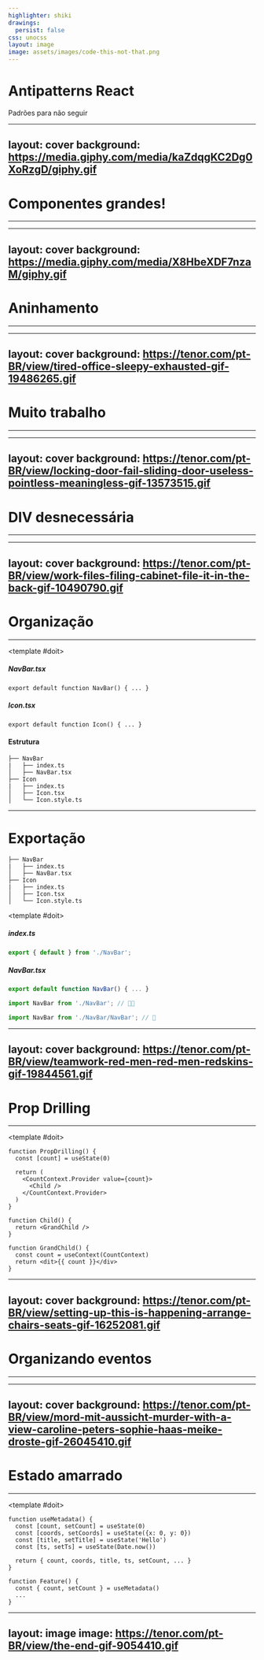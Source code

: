 ```yaml
---
highlighter: shiki
drawings:
  persist: false
css: unocss
layout: image
image: assets/images/code-this-not-that.png
---
```


# Antipatterns React

Padrões para não seguir

---
layout: cover
background: https://media.giphy.com/media/kaZdqgKC2Dg0XoRzgD/giphy.gif
---

# Componentes grandes!

---

<Donts>
  <template #dont>

```tsx
const MyBigComponent = () => {
  return (
    <div>
      <nav>
        <ul>
          <li>
            <div>
              <icon name="cool-icon" />
              <span>Home</span>
            </div>
          </li>
          <li>
            <div>
              <icon name="cool-icon" />
              <span>Home</span>
            </div>
          </li>
          <li>
            <div>
              <icon name="cool-icon" />
              <span>Home</span>
            </div>
          </li>
          <li>
            <div>
              <icon name="cool-icon" />
              <span>Home</span>
            </div>
          </li>
          <li>
            <div>
              <icon name="cool-icon" />
              <span>Home</span>
            </div>
          </li>
          <li>
            <div>
              <span>Home</span>
            </div>
          </li>
        </ul>
      </nav>
    </div>
  )
}
```

  </template>
  <template #doit>

```tsx{none|all|4-6|all}
  const MyBigComponent = () => {
    return (
      <div>
        <NavBar />
        <SectionOne />
        <SectionTwo />
      </div>
    )
  }
```

  </template>
</Donts>

---
layout: cover
background: https://media.giphy.com/media/X8HbeXDF7nzaM/giphy.gif
---

# Aninhamento

---

<Donts>
  <template #dont>

```tsx{all|1,6-8|all}
function Parent () {
  const [count, setCount] = useState(0);

  const handleClick = () => setCount(previous => previous + 1);

  const Child = () => {
    return <button onClick={handleClick}>+</button>
  }

  return (
    <div>
      <Child />
    </div>
  )
}
```

  </template>
  <template #doit>
    
```tsx{none|all|0-4,5,12|all}
const Child = ({ onClick }) => {
  return <button onClick={onClick}>+</button>
}

function Parent () {
  const [count, setCount] = useState(0);

  const handleClick = () => setCount(previous => previous + 1);

  return (
    <div>
      <Child onClick={handleClick} />
    </div>
  )
}
```

  </template>
</Donts>

---
layout: cover
background: https://tenor.com/pt-BR/view/tired-office-sleepy-exhausted-gif-19486265.gif
---

# Muito trabalho

---

<Donts>
<template #dont>

```tsx{all|5|all}
function WorkHard() {
  const [count, setCount] = useState(0);
  const [other, setOther] = useState(0);

  const total = expensiveCalculation(count);

  return (
    <div>
      Count: {count}
      Total: {total}
      <button onClick={() => setOther(o => o + 1)}>
        Change other
      </button>
    </div>
  )
}
```

</template>
<template #doit>

```tsx{none|all|5-8|all}
function WorkHard() {
  const [count, setCount] = useState(0);
  const [other, setOther] = useState(0);

  const total = useMemo(
    () => expensiveCalculation(count),
    [count]
  );

  return (
    <div>
      Count: {count}
      Total: {total}
      <button onClick={() => setOther(o => o + 1)}>
        Change other
      </button>
    </div>
  )
}
```

</template>
</Donts>

---
layout: cover
background: https://tenor.com/pt-BR/view/locking-door-fail-sliding-door-useless-pointless-meaningless-gif-13573515.gif
---

# DIV desnecessária

---

<Donts>
<template #dont>

```tsx{all|2-5|all}
function Frag() {
  return (
    <nav></nav>
    <article></article>
  )
}
```

```tsx{none|all|3,6|all}
function Frag() {
  return (
    <div>
      <nav></nav>
      <article></article>
    </div>
  )
}
```

</template>
<template #doit>

```tsx{none|all|3,6|all}
function Frag() {
  return (
    <>
      <nav></nav>
      <article></article>
    </>
  )
}
```

</template>
</Donts>

<!--
Sem os Fragments podem haver problemas de acessibilidade com muitas divs aninhadas
E complica CSS
 -->

---
layout: cover
background: https://tenor.com/pt-BR/view/work-files-filing-cabinet-file-it-in-the-back-gif-10490790.gif
---

# Organização

---

<Donts>
<template #dont>

##### ComponenteA.tsx

```tsx
export function NavBar() { ... }
export function Icon() { ... }
```

<v-click>

### Estrutura

```
├── NavBar.ts
├── NavBar.style.tsx
├── index.ts
├── Icon.tsx
├── Icon.style.ts
```

</v-click>

</template>

<template #doit>

<v-click>

##### NavBar.tsx

```tsx
export default function NavBar() { ... }
```

##### Icon.tsx

```tsx
export default function Icon() { ... }
```

</v-click>

<v-click>

#### Estrutura

```
├── NavBar
|   ├── index.ts
│   ├── NavBar.tsx
├── Icon
|   ├── index.ts
│   ├── Icon.tsx
│   └── Icon.style.ts
```

</v-click>

</template>
</Donts>

---

# Exportação

```
├── NavBar
|   ├── index.ts
│   ├── NavBar.tsx
├── Icon
|   ├── index.ts
│   ├── Icon.tsx
│   └── Icon.style.ts
```

<v-click>
<Donts>
<template #dont>

##### index.tsx

```ts
export default function NavBar() { ... }
```

</template>

<template #doit>

##### index.ts

```ts
export { default } from './NavBar';
```

##### NavBar.tsx

```ts
export default function NavBar() { ... }

```

</template>
</Donts>
</v-click>

<v-click>

```ts
import NavBar from './NavBar'; // 👍🏻

import NavBar from './NavBar/NavBar'; // 💩
```

</v-click>

<!-- 
É importante não ter o componente definido em index.ts senão, quando houver múltiplos
arquivos abertos não vai ser fácil saber quem é quem ou as importações vão acabar tendo
'index' no final, se for preciso exportar outra coisa além do componente
 -->

---
layout: cover
background: https://tenor.com/pt-BR/view/teamwork-red-men-red-men-redskins-gif-19844561.gif
---

# Prop Drilling

---

<Donts>
<template #dont>

```tsx{all|4|8|12|all}
function PropDrilling() {
  const [count] = useState(0)

  return <Child count={count} />
}

function Child({ count }) {
  return <GrandChild count={count} />
}

function GrandChild({ count }) {
  return <dit>{{ count }}</div>
}
```

</template>

<template #doit>

```tsx{none|all|5-7|6,11-13,15-18|all}
function PropDrilling() {
  const [count] = useState(0)

  return (
    <CountContext.Provider value={count}>
      <Child />
    </CountContext.Provider>
  )
}

function Child() {
  return <GrandChild />
}

function GrandChild() {
  const count = useContext(CountContext)
  return <dit>{{ count }}</div>
}
```

</template>
</Donts>

<!--

-->

---
layout: cover
background: https://tenor.com/pt-BR/view/setting-up-this-is-happening-arrange-chairs-seats-gif-16252081.gif
---

# Organizando eventos

---

<Donts>
<template #dont>

```tsx
function Componente() {
  const handle = (e: any, v: number) => {
    console.log(e, v)
  }

  return (
    <>
      <input onChange={(e) => handleIt(e, 1)} />
      <input onChange={(e) => handleIt(e, 2)} />
      <input onChange={(e) => handleIt(e, 3)} />
    </>
  )
}
```

</template>
<template #doit>

```tsx{none|all|2-6,10-12|all}
function Componente() {
  const handle = (v: number) => {
    return (e: any) => {
      console.log(e, v)
    }
  }

  return (
    <>
      <input onChange={handleIt(1)} />
      <input onChange={handleIt(2)} />
      <input onChange={handleIt(3)} />
    </>
  )
}
```

</template>
</Donts>

<!--
Curry Functions -São funções que retornam outra função
-->

---
layout: cover
background: https://tenor.com/pt-BR/view/mord-mit-aussicht-murder-with-a-view-caroline-peters-sophie-haas-meike-droste-gif-26045410.gif
---

# Estado amarrado

---

<Donts>
<template #dont>

```tsx
function Feature() {
  const [state, setState] = useState({
    count: 0,
    x: 20,
    y: 50,
    title: 'Hello',
    ts: Date.now()
  })
  
  const updateCount = () => {
    setState(previous => {
      ...previous,
      count: previous.count + 1
    })
  }
}
```

</template>

<template #doit>

```ts{none|all|1-8|9-12|all}
function useMetadata() {
  const [count, setCount] = useState(0)
  const [coords, setCoords] = useState({x: 0, y: 0})
  const [title, setTitle] = useState('Hello')
  const [ts, setTs] = useState(Date.now())

  return { count, coords, title, ts, setCount, ... }
}

function Feature() {
  const { count, setCount } = useMetadata()
  ...
}
```

</template>
</Donts>

---
layout: image
image: https://tenor.com/pt-BR/view/the-end-gif-9054410.gif
---
